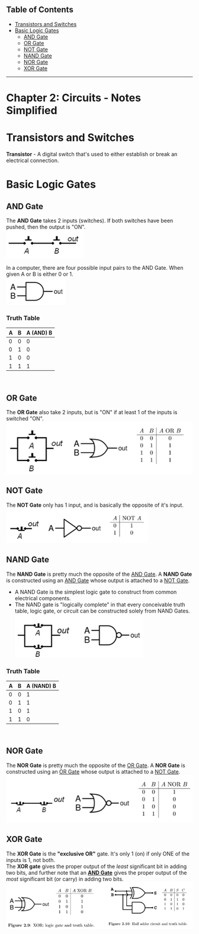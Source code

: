 ## Table of Contents
- [Transistors and Switches](#Transistors-and-Switches)
- [Basic Logic Gates](#Basic-Logic-Gates)
	- [AND Gate](#AND-Gate)
	- [OR Gate](#OR-Gate)
	- [NOT Gate](#NOT-Gate)
	- [NAND Gate](#NAND-Gate)
	- [NOR Gate](#NOR-Gate)
	- [XOR Gate](#XOR-Gate)
***
# Chapter 2: Circuits - Notes Simplified
# Transistors and Switches
**Transistor** - A digital switch that's used to either establish or break an electrical connection. <br />

# Basic Logic Gates

## AND Gate
The **AND Gate** takes 2 inputs (switches). If both switches have been pushed, then the output is "ON". <br />
![](Photos/Chapter%202/AND%20Gates/AND%20Gate%201.png) <br />

In a computer, there are four possible input pairs to the AND Gate. When given A or B is either 0 or 1. <br />
![](Photos/Chapter%202/AND%20Gates/AND%20Gate%202.png) <br />

### Truth Table
| A   | B   | A (AND) B |
| --- | --- | --------- |
| 0   | 0   | 0         |
| 0   | 1   | 0         |
| 1   | 0   | 0         |
| 1   | 1   | 1          |
 <br />

## OR Gate
The **OR Gate** also take 2 inputs, but is "ON" if at least 1 of the inputs is switched "ON". <br />
![](Photos/Chapter%202/OR%20Gates/OR%20Gate%20Diagram.png) <br />

## NOT Gate
The **NOT Gate** only has 1 input, and is basically the opposite of it's input. <br />
![](Photos/Chapter%202/NOT%20Gates/NOT%20Gate%20Diagram.png) <br />

## NAND Gate
The **NAND Gate** is pretty much the opposite of the [AND Gate](#AND-Gate). A **NAND Gate** is constructed using an [AND Gate](#AND-Gate) whose output is attached to a [NOT Gate](#NOT-Gate). <br />
- A NAND Gate is the simplest logic gate to construct from common electrical components.
- The NAND gate is "logically complete" in that every conceivable truth table, logic gate, or circuit can be constructed solely from NAND Gates. <br />
![](Photos/Chapter%202/NAND%20Gates/NAND%20Gates%201.png) <br />
### Truth Table
| A   | B   | A (NAND) B |
| --- | --- | --------- |
| 0   | 0   | 1         |
| 0   | 1   | 1         |
| 1   | 0   | 1         |
| 1   | 1   | 0          |
 <br />

## NOR Gate
The **NOR Gate** is pretty much the opposite of the [OR Gate](#OR-Gate). A **NOR Gate** is constructed using an [OR Gate](#OR-Gate) whose output is attached to a [NOT Gate](#NOT-Gate). <br />
![](Photos/Chapter%202/NOR%20Gates/NOR%20Gate%20Diagrams.png) <br />
## XOR Gate
The **XOR Gate** is the **"exclusive OR"** gate. It's only 1 (on) if only ONE of the inputs is 1, not both. <br />
The **XOR gate** gives the proper output of the *least* significant bit in adding two bits, and
further note that an **[AND Gate](#AND-Gate)** gives the proper output of the *most* significant bit (or carry) in adding two bits. <br />
![](Photos/Chapter%202/XOR%20Gates/XOR%20Gate%20diagram.png)
